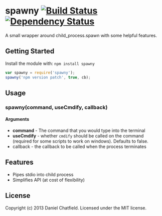# spawny [![Build Status](https://secure.travis-ci.org/danielchatfield/node-spawny.png?branch=master)](http://travis-ci.org/danielchatfield/node-spawny) [![Dependency Status](https://david-dm.org/danielchatfield/node-spawny.png)](https://david-dm.org/danielchatfield/node-spawny) 

A small wrapper around child_process.spawn with some helpful features.

## Getting Started
Install the module with: `npm install spawny`

```javascript
var spawny = require('spawny');
spawny('npm version patch', true, cb);
```

## Usage

### spawny(command, useCmdify, callback)

#### Arguments

 * __command__ - The command that you would type into the terminal
 * __useCmdify__ - whether `cmdify` should be called on the command (required for some scripts to work on windows). Defaults to false.
 * callback - the callback to be called when the process terminates

## Features

 * Pipes stdio into child process
 * Simplifies API (at cost of flexibility)


## License
Copyright (c) 2013 Daniel Chatfield. Licensed under the MIT license.
